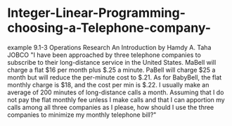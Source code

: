 # Integer-Linear-Programming-choosing-a-Telephone-company-
example 9.1-3  Operations Research An Introduction by Hamdy A. Taha JOBCO
"I have been approached by three telephone companies to subscribe to their long-distance service in the United States. MaBell will charge a flat $16 per month plus $.25 a minute. PaBell
will charge $25 a month but will reduce the per-minute cost to $.21. As for BabyBell, the flat
monthly charge is $18, and the cost per min is $.22. I usually make an average of 200 minutes of
long-distance calls a month. Assuming that I do not pay the flat monthly fee unless I make calls
and that I can apportion my calls among all three companies as I please, how should I use the
three companies to minimize my monthly telephone bill?"
